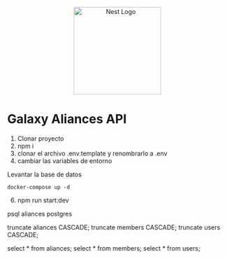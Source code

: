 <p align="center">
  <a href="http://nestjs.com/" target="blank"><img src="https://nestjs.com/img/logo-small.svg" width="200" alt="Nest Logo" /></a>
</p>

# Galaxy Aliances API

1. Clonar proyecto
2. npm i
3. clonar el archivo .env.template y renombrarlo a .env
4. cambiar las variables de entorno

Levantar la base de datos
```
docker-compose up -d
```

6. npm run start:dev


psql aliances postgres


truncate aliances CASCADE;
truncate members CASCADE;
truncate users CASCADE;

select * from aliances;
select * from members;
select * from users;
